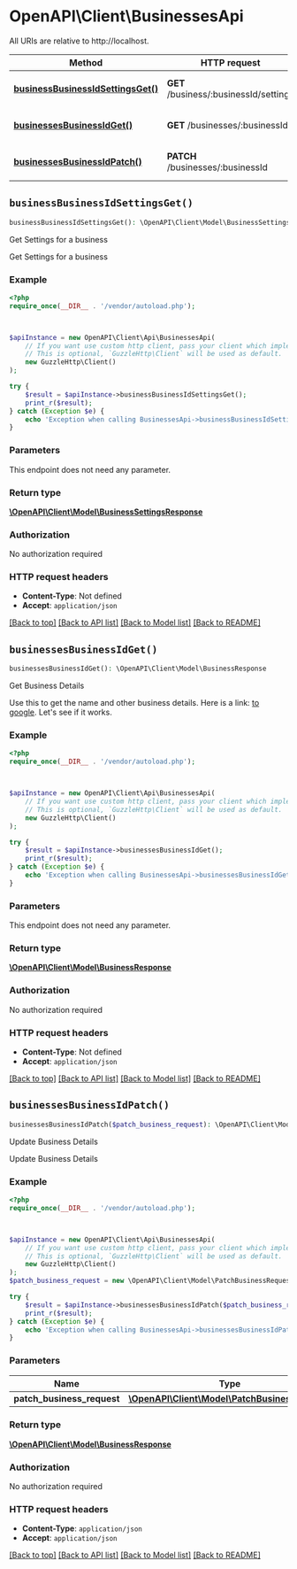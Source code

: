 # OpenAPI\Client\BusinessesApi

All URIs are relative to http://localhost.

Method | HTTP request | Description
------------- | ------------- | -------------
[**businessBusinessIdSettingsGet()**](BusinessesApi.md#businessBusinessIdSettingsGet) | **GET** /business/:businessId/settings | Get Settings for a business
[**businessesBusinessIdGet()**](BusinessesApi.md#businessesBusinessIdGet) | **GET** /businesses/:businessId | Get Business Details
[**businessesBusinessIdPatch()**](BusinessesApi.md#businessesBusinessIdPatch) | **PATCH** /businesses/:businessId | Update Business Details


## `businessBusinessIdSettingsGet()`

```php
businessBusinessIdSettingsGet(): \OpenAPI\Client\Model\BusinessSettingsResponse
```

Get Settings for a business

Get Settings for a business

### Example

```php
<?php
require_once(__DIR__ . '/vendor/autoload.php');



$apiInstance = new OpenAPI\Client\Api\BusinessesApi(
    // If you want use custom http client, pass your client which implements `GuzzleHttp\ClientInterface`.
    // This is optional, `GuzzleHttp\Client` will be used as default.
    new GuzzleHttp\Client()
);

try {
    $result = $apiInstance->businessBusinessIdSettingsGet();
    print_r($result);
} catch (Exception $e) {
    echo 'Exception when calling BusinessesApi->businessBusinessIdSettingsGet: ', $e->getMessage(), PHP_EOL;
}
```

### Parameters

This endpoint does not need any parameter.

### Return type

[**\OpenAPI\Client\Model\BusinessSettingsResponse**](../Model/BusinessSettingsResponse.md)

### Authorization

No authorization required

### HTTP request headers

- **Content-Type**: Not defined
- **Accept**: `application/json`

[[Back to top]](#) [[Back to API list]](../../README.md#endpoints)
[[Back to Model list]](../../README.md#models)
[[Back to README]](../../README.md)

## `businessesBusinessIdGet()`

```php
businessesBusinessIdGet(): \OpenAPI\Client\Model\BusinessResponse
```

Get Business Details

Use this to get the name and other business details. Here is a link: [to google](https://google.com). Let's see if it works.

### Example

```php
<?php
require_once(__DIR__ . '/vendor/autoload.php');



$apiInstance = new OpenAPI\Client\Api\BusinessesApi(
    // If you want use custom http client, pass your client which implements `GuzzleHttp\ClientInterface`.
    // This is optional, `GuzzleHttp\Client` will be used as default.
    new GuzzleHttp\Client()
);

try {
    $result = $apiInstance->businessesBusinessIdGet();
    print_r($result);
} catch (Exception $e) {
    echo 'Exception when calling BusinessesApi->businessesBusinessIdGet: ', $e->getMessage(), PHP_EOL;
}
```

### Parameters

This endpoint does not need any parameter.

### Return type

[**\OpenAPI\Client\Model\BusinessResponse**](../Model/BusinessResponse.md)

### Authorization

No authorization required

### HTTP request headers

- **Content-Type**: Not defined
- **Accept**: `application/json`

[[Back to top]](#) [[Back to API list]](../../README.md#endpoints)
[[Back to Model list]](../../README.md#models)
[[Back to README]](../../README.md)

## `businessesBusinessIdPatch()`

```php
businessesBusinessIdPatch($patch_business_request): \OpenAPI\Client\Model\BusinessResponse
```

Update Business Details

Update Business Details

### Example

```php
<?php
require_once(__DIR__ . '/vendor/autoload.php');



$apiInstance = new OpenAPI\Client\Api\BusinessesApi(
    // If you want use custom http client, pass your client which implements `GuzzleHttp\ClientInterface`.
    // This is optional, `GuzzleHttp\Client` will be used as default.
    new GuzzleHttp\Client()
);
$patch_business_request = new \OpenAPI\Client\Model\PatchBusinessRequest(); // \OpenAPI\Client\Model\PatchBusinessRequest

try {
    $result = $apiInstance->businessesBusinessIdPatch($patch_business_request);
    print_r($result);
} catch (Exception $e) {
    echo 'Exception when calling BusinessesApi->businessesBusinessIdPatch: ', $e->getMessage(), PHP_EOL;
}
```

### Parameters

Name | Type | Description  | Notes
------------- | ------------- | ------------- | -------------
 **patch_business_request** | [**\OpenAPI\Client\Model\PatchBusinessRequest**](../Model/PatchBusinessRequest.md)|  |

### Return type

[**\OpenAPI\Client\Model\BusinessResponse**](../Model/BusinessResponse.md)

### Authorization

No authorization required

### HTTP request headers

- **Content-Type**: `application/json`
- **Accept**: `application/json`

[[Back to top]](#) [[Back to API list]](../../README.md#endpoints)
[[Back to Model list]](../../README.md#models)
[[Back to README]](../../README.md)
